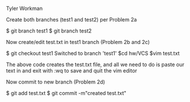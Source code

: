 Tyler Workman


Create both branches (test1 and test2) per Problem 2a

  $ git branch test1
  $ git branch test2

Now create/edit test.txt in test1 branch (Problem 2b and 2c)

  $ git checkout test1
  Switched to branch 'test1'
  $cd hw/VCS
  $vim test.txt

The above code creates the test.txt file, and all we need to do is paste our text in and exit with :wq to save and quit the vim editor

Now commit to new branch (Problem 2d)

  $ git add test.txt
  $ git commit -m"created test.txt"

